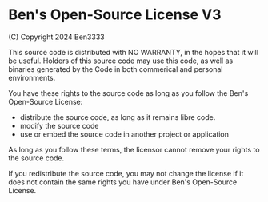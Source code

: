 # Ben's Open-Source License V3
(C) Copyright 2024 Ben3333

This source code is distributed with NO WARRANTY, in the hopes that it will be useful.
Holders of this source code may use this code, as well as binaries generated by the Code
in both commerical and personal environments.

You have these rights to the source code as long as you follow the Ben's Open-Source
License:
- distribute the source code, as long as it remains libre code.
- modify the source code
- use or embed the source code in another project or application

As long as you follow these terms, the licensor cannot remove your rights to the source code.

If you redistribute the source code, you may not change the license if it does not contain the
same rights you have under Ben's Open-Source License.
